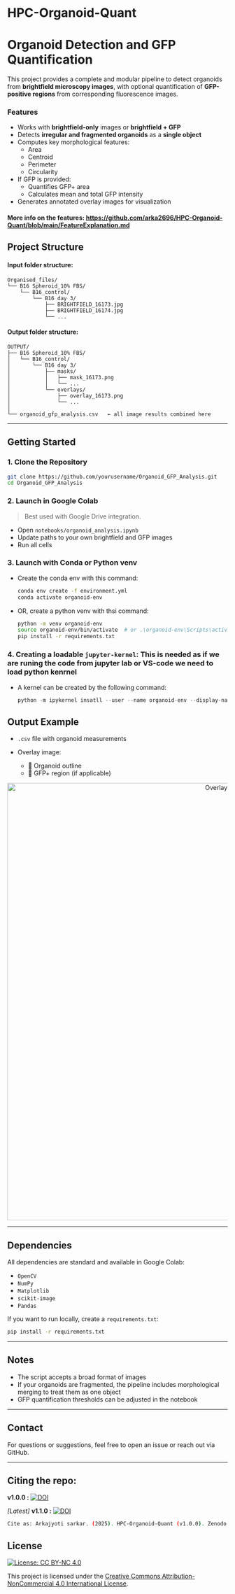 # HPC-Organoid-Quant


# Organoid Detection and GFP Quantification

This project provides a complete and modular pipeline to detect organoids from **brightfield microscopy images**, with optional quantification of **GFP-positive regions** from corresponding fluorescence images.

### Features

- Works with **brightfield-only** images or **brightfield + GFP**
- Detects **irregular and fragmented organoids** as a **single object**
- Computes key morphological features:
  - Area
  - Centroid
  - Perimeter
  - Circularity
- If GFP is provided:
  - Quantifies GFP+ area
  - Calculates mean and total GFP intensity
- Generates annotated overlay images for visualization


#### More info on the features: https://github.com/arka2696/HPC-Organoid-Quant/blob/main/FeatureExplanation.md

## Project Structure

#### Input folder structure:
```
Organised_files/
└── B16 Spheroid_10% FBS/
    └── B16_control/
        └── B16 day 3/
            ├── BRIGHTFIELD_16173.jpg
            ├── BRIGHTFIELD_16174.jpg
            └── ...
````

#### Output folder structure:
```
OUTPUT/
├── B16 Spheroid_10% FBS/
│   └── B16_control/
│       └── B16 day 3/
│           ├── masks/
│           │   ├── mask_16173.png
│           │   └── ...
│           └── overlays/
│               ├── overlay_16173.png
│               └── ...
│
└── organoid_gfp_analysis.csv   ← all image results combined here
```
---

## Getting Started

### 1. Clone the Repository

```bash
git clone https://github.com/yourusername/Organoid_GFP_Analysis.git
cd Organoid_GFP_Analysis
````

### 2. Launch in Google Colab

> Best used with Google Drive integration.

* Open `notebooks/organoid_analysis.ipynb`
* Update paths to your own brightfield and GFP images
* Run all cells


### 3. Launch with Conda or Python venv

* Create the conda env with this command:
  ```bash
  conda env create -f environment.yml
  conda activate organoid-env
  ```
* OR, create a python venv with thsi command:
  ```bash
  python -m venv organoid-env
  source organoid-env/bin/activate  # or .\organoid-env\Scripts\activate on Windows
  pip install -r requirements.txt
  ```  

### 4. Creating a loadable `jupyter-kernel`: This is needed as if we are runing the code from jupyter lab or VS-code we need to load python kenrnel

* A kernel can be created by the following command:
  ```python
  python -m ipykernel insatll --user --name organoid-env --display-name "organoid-env"
  ```
  

## Output Example

* `.csv` file with organoid measurements
* Overlay image:

  * 🔵 Organoid outline
  * 🔴 GFP+ region (if applicable)

<p align="center">
  <img src="https://github.com/arka2696/HPC-Organoid-Quant/blob/main/Overlay-example.png" alt="Overlay Example" width="1000"/>
</p>

---

## Dependencies

All dependencies are standard and available in Google Colab:

* `OpenCV`
* `NumPy`
* `Matplotlib`
* `scikit-image`
* `Pandas`

If you want to run locally, create a `requirements.txt`:

```bash
pip install -r requirements.txt
```

---

## Notes

* The script accepts a broad format of images
* If your organoids are fragmented, the pipeline includes morphological merging to treat them as one object
* GFP quantification thresholds can be adjusted in the notebook

---

## Contact

For questions or suggestions, feel free to open an issue or reach out via GitHub.

---

## Citing the repo:

**v1.0.0 :** [![DOI](https://zenodo.org/badge/DOI/10.5281/zenodo.15738206.svg)](https://doi.org/10.5281/zenodo.15738206)

 *[Latest]* **v1.1.0 :** [![DOI](https://zenodo.org/badge/DOI/10.5281/zenodo.15756056.svg)](https://doi.org/10.5281/zenodo.15756059)

```bash
Cite as: Arkajyoti sarkar. (2025). HPC-Organoid-Quant (v1.0.0). Zenodo. https://doi.org/10.5281/zenodo.15738206
```


## License

[![License: CC BY-NC 4.0](https://licensebuttons.net/l/by-nc/4.0/88x31.png)](https://creativecommons.org/licenses/by-nc/4.0/)

This project is licensed under the [Creative Commons Attribution-NonCommercial 4.0 International License](https://creativecommons.org/licenses/by-nc/4.0/).

